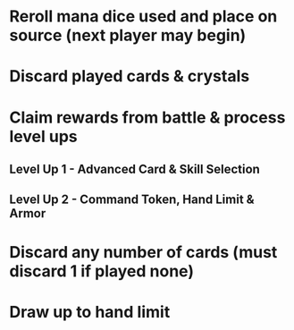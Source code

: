 # Reroll mana dice used and place on source (next player may begin)

# Discard played cards & crystals

# Claim rewards from battle & process level ups

## Level Up 1 - Advanced Card & Skill Selection

## Level Up 2 - Command Token, Hand Limit & Armor

# Discard any number of cards (must discard 1 if played none)

# Draw up to hand limit
